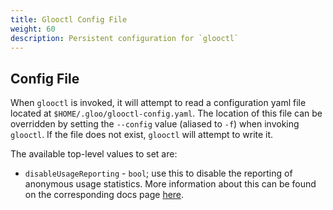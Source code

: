 ```yaml
---
title: Glooctl Config File
weight: 60
description: Persistent configuration for `glooctl`
---
```


## Config File

When `glooctl` is invoked, it will attempt to read a configuration yaml file
located at `$HOME/.gloo/glooctl-config.yaml`. The location of this file can be overridden
by setting the `--config` value (aliased to `-f`) when invoking `glooctl`. If the file does
not exist, `glooctl` will attempt to write it.

The available top-level values to set are:

* `disableUsageReporting` - `bool`; use this to disable the reporting of anonymous usage
statistics. More information about this can be found on the corresponding docs page 
[here](../../observability/usage_statistics).
